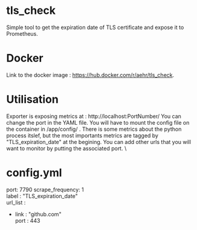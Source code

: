 # tls_check
Simple tool to get the expiration date of TLS certificate and expose it to Prometheus.

# Docker
Link to the docker image : https://hub.docker.com/r/aehr/tls_check.

# Utilisation
Exporter is exposing metrics at : http://localhost:PortNumber/
You can change the port in the YAML file. You will have to mount the config file on the container in /app/config/  .
There is some metrics about the python process itslef, but the most importants metrics are tagged by "TLS_expiration_date" at the begining.
You can add other urls that you will want to monitor by putting the associated port. \

# config.yml
port: 7790
scrape_frequency: 1 \
label : "TLS_expiration_date" \
url_list : 
  - link : "github.com" \
    port : 443
 


